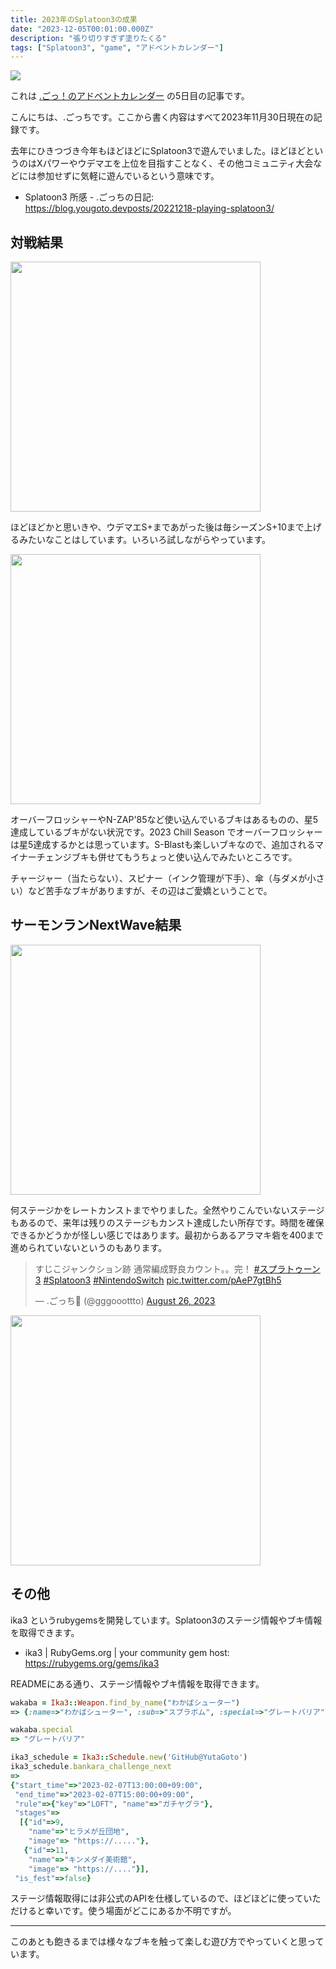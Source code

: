 ```yaml
---
title: 2023年のSplatoon3の成果
date: "2023-12-05T00:01:00.000Z"
description: "張り切りすぎず塗りたくる"
tags: ["Splatoon3", "game", "アドベントカレンダー"]
---
```


<img src="/assets/images/posts/20231205-enjoying-splatoon3/top.jpg" />

これは [.ごっ！のアドベントカレンダー](https://adventar.org/calendars/9122) の5日目の記事です。

こんにちは、.ごっちです。ここから書く内容はすべて2023年11月30日現在の記録です。

去年にひきつづき今年もほどほどにSplatoon3で遊んでいました。ほどほどというのはXパワーやウデマエを上位を目指すことなく、その他コミュニティ大会などには参加せずに気軽に遊んでいるという意味です。

- Splatoon3 所感 - .ごっちの日記: https://blog.yougoto.devposts/20221218-playing-splatoon3/

## 対戦結果

<img src="/assets/images/posts/20231205-enjoying-splatoon3/Turf-Result.jpg" width="400" />

ほどほどかと思いきや、ウデマエS+まであがった後は毎シーズンS+10まで上げるみたいなことはしています。いろいろ試しながらやっています。

<img src="/assets/images/posts/20231205-enjoying-splatoon3/weapons.png" width="400" />

オーバーフロッシャーやN-ZAP'85など使い込んでいるブキはあるものの、星5達成しているブキがない状況です。2023 Chill Season でオーバーフロッシャーは星5達成するかとは思っています。S-Blastも楽しいブキなので、追加されるマイナーチェンジブキも併せてもうちょっと使い込んでみたいところです。

チャージャー（当たらない）、スピナー（インク管理が下手）、傘（与ダメが小さい）など苦手なブキがありますが、その辺はご愛嬌ということで。

## サーモンランNextWave結果

<img src="/assets/images/posts/20231205-enjoying-splatoon3/salmonStages.png" width="400" />

何ステージかをレートカンストまでやりました。全然やりこんでいないステージもあるので、来年は残りのステージもカンスト達成したい所存です。時間を確保できるかどうかが怪しい感じではあります。最初からあるアラマキ砦を400まで進められていないというのもあります。

<blockquote class="twitter-tweet"><p lang="ja" dir="ltr">すじこジャンクション跡 通常編成野良カウント。。完！ <a href="https://twitter.com/hashtag/%E3%82%B9%E3%83%97%E3%83%A9%E3%83%88%E3%82%A5%E3%83%BC%E3%83%B33?src=hash&amp;ref_src=twsrc%5Etfw">#スプラトゥーン3</a> <a href="https://twitter.com/hashtag/Splatoon3?src=hash&amp;ref_src=twsrc%5Etfw">#Splatoon3</a> <a href="https://twitter.com/hashtag/NintendoSwitch?src=hash&amp;ref_src=twsrc%5Etfw">#NintendoSwitch</a> <a href="https://t.co/pAeP7gtBh5">pic.twitter.com/pAeP7gtBh5</a></p>&mdash; .ごっち📝 (@gggooottto) <a href="https://twitter.com/gggooottto/status/1695429312303018359?ref_src=twsrc%5Etfw">August 26, 2023</a></blockquote>

<img src="/assets/images/posts/20231205-enjoying-splatoon3/salmon.png" width="400" />

## その他

ika3 というrubygemsを開発しています。Splatoon3のステージ情報やブキ情報を取得できます。

- ika3 | RubyGems.org | your community gem host: https://rubygems.org/gems/ika3

READMEにある通り、ステージ情報やブキ情報を取得できます。

```ruby
wakaba = Ika3::Weapon.find_by_name("わかばシューター")
=> {:name=>"わかばシューター", :sub=>"スプラボム", :special=>"グレートバリア"}

wakaba.special
=> "グレートバリア"

ika3_schedule = Ika3::Schedule.new('GitHub@YutaGoto')
ika3_schedule.bankara_challenge_next
=>
{"start_time"=>"2023-02-07T13:00:00+09:00",
 "end_time"=>"2023-02-07T15:00:00+09:00",
 "rule"=>{"key"=>"LOFT", "name"=>"ガチヤグラ"},
 "stages"=>
  [{"id"=>9,
    "name"=>"ヒラメが丘団地",
    "image"=> "https://....."},
   {"id"=>11,
    "name"=>"キンメダイ美術館",
    "image"=> "https://...."}],
 "is_fest"=>false}
```

ステージ情報取得には非公式のAPIを仕様しているので、ほどほどに使っていただけると幸いです。使う場面がどこにあるか不明ですが。

---

このあとも飽きるまでは様々なブキを触って楽しむ遊び方でやっていくと思っています。
